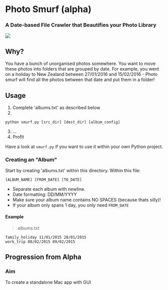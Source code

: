 # Photo Smurf (alpha)

### A Date-based File Crawler that Beautifies your Photo Library
<img src="http://vignette1.wikia.nocookie.net/smurfs/images/9/92/Handy_Comic_Book.jpg/revision/latest?cb=20120920121205">

## Why?
You have a bunch of unorganised photos somewhere. You want to move these photos into folders that are grouped by date. 
For example, you went on a holiday to New Zealand between 27/01/2016 and 15/02/2016 - Photo smurf will find all the photos between that date and put them in a folder!

## Usage

1. Complete 'albums.txt' as described below
2. 

  ```
  python smurf.py [src_dir] [dest_dir] [album_config]
  ```
3. ...
4. Profit

Have a look at `smurf.py` if you want to use it within your own Python project.

### Creating an "Album"

Start by creating 'albums.txt' within this directory. Within this file:

`[ALBUM_NAME] [FROM_DATE] [TO_DATE]`

- Separate each album with newline.
- Date formatting: DD/MM/YYYY
- Make sure your album name contains NO SPACES (because thats silly)!
- If your album only spans 1 day, you only need `FROM_DATE`

#### Example
> albums.txt

```
family_holiday 11/01/2015 28/01/2015
work_trip 08/02/2015 09/02/2015
```

## Progression from Alpha
### Aim

To create a standalone Mac app with GUI 
